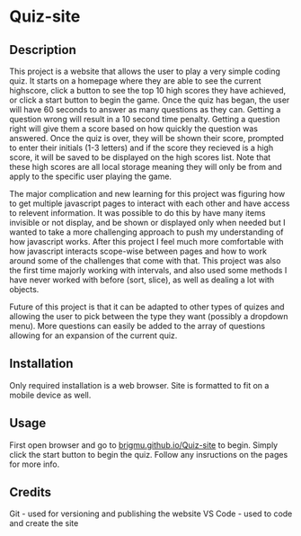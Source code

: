 # Quiz-site

## Description
This project is a website that allows the user to play a very simple coding quiz.  It starts on a homepage where they are able to see the current highscore, click a button to see the top 10 high scores they have achieved, or click a start button to begin the game.  Once the quiz has began, the user will have 60 seconds to answer as many questions as they can.  Getting a question wrong will result in a 10 second time penalty.  Getting a question right will give them a score based on how quickly the question was answered.  Once the quiz is over, they will be shown their score, prompted to enter their initials (1-3 letters) and if the score they recieved is a high score, it will be saved to be displayed on the high scores list.  Note that these high scores are all local storage meaning they will only be from and apply to the specific user playing the game.

The major complication and new learning for this project was figuring how to get multiple javascript pages to interact with each other and have access to relevent information.  It was possible to do this by have many items invisible or not display, and be shown or displayed only when needed but I wanted to take a more challenging approach to push my understanding of how javascript works.  After this project I feel much more comfortable with how javascript interacts scope-wise between pages and how to work around some of the challenges that come with that.  This project was also the first time majorly working with intervals, and also used some methods I have never worked with before (sort, slice), as well as dealing a lot with objects.

Future of this project is that it can be adapted to other types of quizes and allowing the user to pick between the type they want (possibly a dropdown menu).  More questions can easily be added to the array of questions allowing for an expansion of the current quiz.  

## Installation
Only required installation is a web browser.  Site is formatted to fit on a mobile device as well.

## Usage
First open browser and go to [brigmu.github.io/Quiz-site](brigmu.github.io/Quiz-site) to begin.  Simply click the start button to begin the quiz.  Follow any insructions on the pages for more info.

## Credits
Git - used for versioning and publishing the website
VS Code - used to code and create the site
